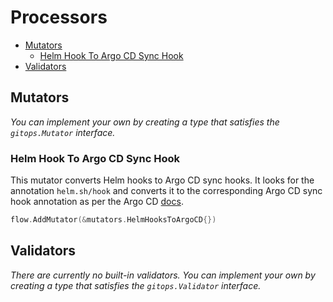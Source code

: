 # Processors

- [Mutators](#mutators)
    - [Helm Hook To Argo CD Sync Hook](#helm-hook-to-argo-cd-sync-hook)
- [Validators](#validators)

## Mutators

*You can implement your own by creating a type that satisfies the `gitops.Mutator` interface.*

### Helm Hook To Argo CD Sync Hook
This mutator converts Helm hooks to Argo CD sync hooks. It looks for the annotation `helm.sh/hook` and converts it to the corresponding Argo CD sync hook annotation as per the Argo CD [docs](https://argo-cd.readthedocs.io/en/stable/user-guide/helm/#helm-hooks).

```go
flow.AddMutator(&mutators.HelmHooksToArgoCD{})
```

## Validators

*There are currently no built-in validators. You can implement your own by creating a type that satisfies the `gitops.Validator` interface.*
